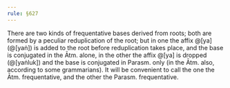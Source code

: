 ```yaml
---
rule: §627
---
```


There are two kinds of frequentative bases derived from roots; both are formed by a peculiar reduplication of the root; but in one the affix @[ya] (@[yaṅ]) is added to the root before reduplication takes place, and the base is conjugated in the Ātm. alone, in the other the affix @[ya] is dropped (@[yaṅluk]) and the base is conjugated in Parasm. only (in the Ātm. also, according to some grammarians). It will be convenient to call the one the Ātm. frequentative, and the other the Parasm. frequentative.